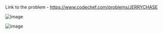 Link to the problem - https://www.codechef.com/problems/JERRYCHASE


![image](https://user-images.githubusercontent.com/57552973/222212206-cec43c15-3c09-4355-b197-a253272fffff.png)


![image](https://user-images.githubusercontent.com/57552973/222212253-e197446b-cd29-42b7-b25e-861c6d98fdd7.png)
